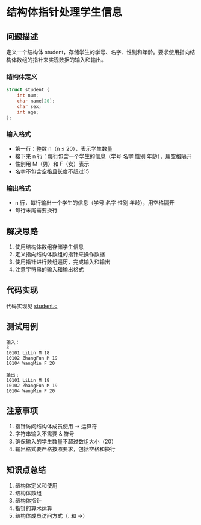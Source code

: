 # 结构体指针处理学生信息

## 问题描述
定义一个结构体 student，存储学生的学号、名字、性别和年龄。要求使用指向结构体数组的指针来实现数据的输入和输出。

### 结构体定义
```c
struct student {
    int num;
    char name[20];
    char sex;
    int age;
};
```

### 输入格式
- 第一行：整数 n（n ≤ 20），表示学生数量
- 接下来 n 行：每行包含一个学生的信息（学号 名字 性别 年龄），用空格隔开
- 性别用 M（男）和 F（女）表示
- 名字不包含空格且长度不超过15

### 输出格式
- n 行，每行输出一个学生的信息（学号 名字 性别 年龄），用空格隔开
- 每行末尾需要换行

## 解决思路
1. 使用结构体数组存储学生信息
2. 定义指向结构体数组的指针来操作数据
3. 使用指针进行数组遍历，完成输入和输出
4. 注意字符串的输入和输出格式

## 代码实现
代码实现见 [student.c](./student.c)

## 测试用例
```
输入：
3
10101 LiLin M 18
10102 ZhangFun M 19
10104 WangMin F 20

输出：
10101 LiLin M 18
10102 ZhangFun M 19
10104 WangMin F 20
```

## 注意事项
1. 指针访问结构体成员使用 -> 运算符
2. 字符串输入不需要 & 符号
3. 确保输入的学生数量不超过数组大小（20）
4. 输出格式要严格按照要求，包括空格和换行

## 知识点总结
1. 结构体定义和使用
2. 结构体数组
3. 结构体指针
4. 指针的算术运算
5. 结构体成员访问方式（. 和 ->）
